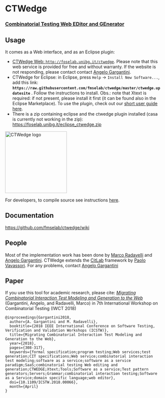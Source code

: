 # CTWedge

### **[Combinatorial Testing Web EDitor and GEnerator](http://foselab.unibg.it/ctwedge)**

## Usage
It comes as a Web interface, and as an Eclipse plugin:

- [CTWedge Web: `http://foselab.unibg.it/ctwedge`](http://foselab.unibg.it/ctwedge). Please note that this web service is provided for free and without warranty. If the website is not responding, please contact contact [Angelo Gargantini](mailto://angelo.gargantini@unibg.it).
- CTWedge for Eclipse: in Eclipse, press `Help` -> `Install New Software...`, add this link: **`https://raw.githubusercontent.com/fmselab/ctwedge/master/ctwedge.updatesite`** . Follow the instructions to install. Obs.: note that Xtext is required: if not present, please install it first (it can be found also in the Eclipse Marketplace). To use the plugin, check out our [short user guide here](https://fmselab.github.io/ctwedge).
- There is a zip containing eclipse and the ctwedge plugin installed (casa is currently not working in the zip): <https://foselab.unibg.it/eclipse_ctwedge.zip>

<a href="http://foselab.unibg.it/ctwedge"><img src="https://raw.githubusercontent.com/fmselab/ctwedge/master/ctwedge.parent/ctwedge.web/WebRoot/logo.png" width="200" alt="CTWedge logo"></a>

For developers, to compile source see instructions [here](https://github.com/fmselab/ctwedge/wiki/Developer).

## Documentation

https://github.com/fmselab/ctwedge/wiki

## People
Most of the implementation work has been done by [Marco Radavelli](https://cs.unibg.it/radavelli/) and [Angelo Gargantini](http://cs.unibg.it/gargantini/). CTWedge extends the [CitLab](https://sourceforge.net/projects/citlab/) framework by [Paolo Vavassori](http://cs.unibg.it/vavassori/). For any problems, contact [Angelo Gargantini](mailto://angelo.gargantini@unibg.it)  

## Paper
If you use this tool for academic research, please cite:
[*Migrating Combinatorial Interaction Test Modeling and Generation to the Web*](https://cs.unibg.it/gargantini/research/abstracts/iwct2018.html)
(Gargantini, Angelo, and Radavelli, Marco) in 7th International Workshop on Combinatorial Testing (IWCT 2018)
```
@inproceedings{Gargantini2018, 
  author={A. Gargantini and M. Radavelli}, 
  booktitle={2018 IEEE International Conference on Software Testing, Verification and Validation Workshops (ICSTW)}, 
  title={Migrating Combinatorial Interaction Test Modeling and Generation to the Web}, 
  year={2018}, 
  pages={308-317}, 
  keywords={formal specification;program testing;Web services;test generation;CIT specifications;Web service;combinatorial interaction test modeling;software as a service;software as a service paradigm;SaaS;combinatorial testing Web editing and generation;CTWEDGE;Xtext;Tools;Software as a service;Test pattern generators;Servers;Grammar;combinatorial interaction testing;Software as a Service;domain specific language;web editor}, 
  doi={10.1109/ICSTW.2018.00066}, 
  month={April}
}
```
